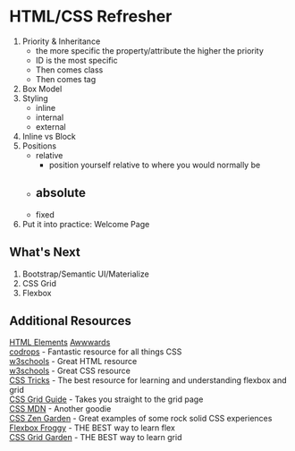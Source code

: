# HTML/CSS Refresher

1. Priority & Inheritance
    - the more specific the property/attribute the higher the priority
    - ID is the most specific
    - Then comes class
    - Then comes tag
2. Box Model
3. Styling
    - inline
    - internal
    - external
4. Inline vs Block
5. Positions
    - relative
        - position yourself relative to where you would normally be
    - absolute
        - 
    - fixed
6. Put it into practice: Welcome Page

## What's Next

1. Bootstrap/Semantic UI/Materialize
2. CSS Grid
3. Flexbox

## Additional Resources

[HTML Elements](https://www.w3schools.com/html/html_blocks.asp)
[Awwwards](https://www.awwwards.com/)  
[codrops](https://tympanus.net/codrops/css_reference/) - Fantastic resource for all things CSS  
[w3schools](https://www.w3schools.com/html/default.asp) - Great HTML resource  
[w3schools](https://www.w3schools.com/html/html_elements.asp) - Great CSS resource  
[CSS Tricks](https://css-tricks.com/) - The best resource for learning and understanding flexbox and grid  
[CSS Grid Guide](https://css-tricks.com/snippets/css/complete-guide-grid/) - Takes you straight to the grid page  
[CSS MDN](https://developer.mozilla.org/en-US/docs/Web/CSS) - Another goodie  
[CSS Zen Garden](http://www.csszengarden.com/) - Great examples of some rock solid CSS experiences  
[Flexbox Froggy](https://flexboxfroggy.com/) - THE BEST way to learn flex  
[CSS Grid Garden](http://cssgridgarden.com/) - THE BEST way to learn grid

